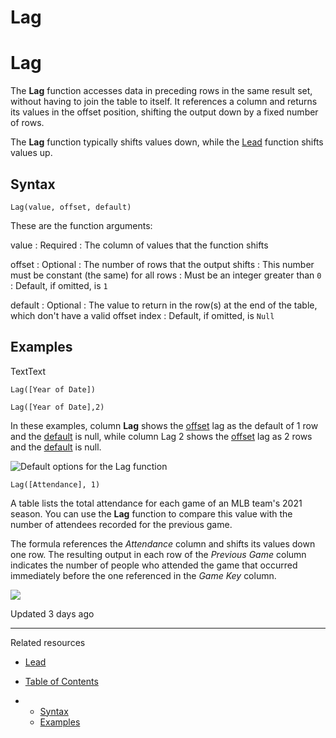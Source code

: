 # Lag

# Lag

The **Lag** function accesses data in preceding rows in the same result set, without having to join the table to itself. It references a column and returns its values in the offset position, shifting the output down by a fixed number of rows.

The **Lag** function typically shifts values down, while the [Lead](/docs/lead) function shifts values up.

## Syntax

```
Lag(value, offset, default)
```

These are the function arguments:

value
:   Required
:   The column of values that the function shifts

offset
:   Optional
:   The number of rows that the output shifts
:   This number must be constant (the same) for all rows
:   Must be an integer greater than `0`
:   Default, if omitted, is `1`

default
:   Optional
:   The value to return in the row(s) at the end of the table, which don't have a valid offset index
:   Default, if omitted, is `Null`

## Examples

TextText

```
Lag([Year of Date])
```

```
Lag([Year of Date],2)
```

In these examples, column **Lag** shows the [offset](/docs/lag#offset) lag as the default of 1 row and the [default](/docs/lag) is null, while column Lag 2 shows the [offset](/docs/lag#offset) lag as 2 rows and the [default](/docs/lag#default) is null.

![Default options for the Lag function](https://files.readme.io/885e5fb-t1.png)

```
Lag([Attendance], 1)
```

A table lists the total attendance for each game of an MLB team's 2021 season. You can use the **Lag** function to compare this value with the number of attendees recorded for the previous game.

The formula references the *Attendance* column and shifts its values down one row. The resulting output in each row of the *Previous Game* column indicates the number of people who attended the game that occurred immediately before the one referenced in the *Game Key* column.

![](https://files.readme.io/f784d6a-t2.png)

Updated 3 days ago

---

Related resources

* [Lead](/docs/lead)

* [Table of Contents](#)
* + [Syntax](#syntax)
  + [Examples](#examples)